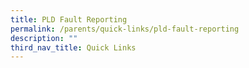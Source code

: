 ```yaml
---
title: PLD Fault Reporting
permalink: /parents/quick-links/pld-fault-reporting
description: ""
third_nav_title: Quick Links
---
```

